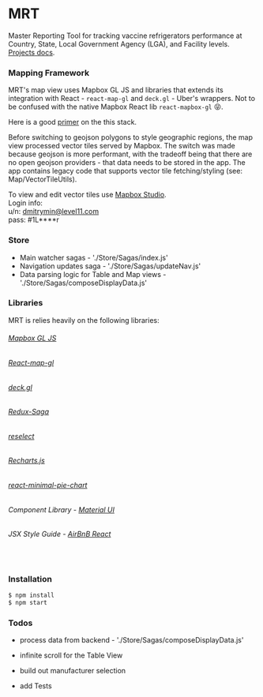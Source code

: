 # MRT
Master Reporting Tool for tracking vaccine refrigerators performance at Country, State, Local Government Agency (LGA), and Facility levels. [Projects docs][PD]. 

### Mapping Framework 

MRT's map view uses Mapbox GL JS and libraries that extends its integration with React - `react-map-gl` and `deck.gl` - Uber's wrappers. Not to be confused with the native Mapbox React lib `react-mapbox-gl` 😝.

Here is a good [primer][primer] on the this stack.

Before switching to geojson polygons to style geographic regions, the map view processed vector tiles served by Mapbox. The switch was made because geojson is more performant, with the tradeoff being that there are no open geojson providers - that data needs to be stored in the app. The app contains legacy code that supports vector tile fetching/styling (see: Map/VectorTileUtils). 

To view and edit vector tiles use [Mapbox Studio][MS].  
Login info:  
u/n: dmitrymin@level11.com   
pass: #1L****r 

### Store

- Main watcher sagas - './Store/Sagas/index.js'
- Navigation updates saga - './Store/Sagas/updateNav.js'
- Data parsing logic for Table and Map views - './Store/Sagas/composeDisplayData.js'

### Libraries

MRT is relies heavily on the following libraries:

###### [Mapbox GL JS][MB] 
###### [React-map-gl][RM]
###### [deck.gl][DG]
###### [Redux-Saga][RS]
###### [reselect][RS]
###### [Recharts.js][Re]
###### [react-minimal-pie-chart][PC]
###### Component Library - [Material UI][MU]
###### JSX Style Guide - [AirBnB React][JS] 

&nbsp;
### Installation

```sh
$ npm install
$ npm start
```

### Todos
 - process data from backend - './Store/Sagas/composeDisplayData.js'
- infinite scroll for the Table View
- build out manufacturer selection 
- add Tests
    
   [MB]: <https://www.mapbox.com/mapbox-gl-js/api/>
   [MU]: <https://material-ui.com>
   [JS]: <https://github.com/airbnb/javascript/tree/master/react>
   [primer]: <https://medium.com/vis-gl/deckgl-and-mapbox-better-together-47b29d6d4fb1>
   [MS]: <https://www.mapbox.com/studio/>
   [RM]: <https://github.com/uber/react-map-gl>
   [DG]: <https://github.com/uber/deck.gl>
   [PC]: <https://github.com/toomuchdesign/react-minimal-pie-chart>
   [RS]: <https://redux-saga.js.org/docs/api/>
   [Re]: <http://recharts.org/en-US/api>
   [RS]: <https://github.com/reduxjs/reselect>
   [PD]: <https://level11.atlassian.net/wiki/spaces/GG/>


